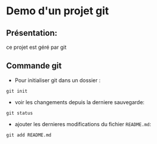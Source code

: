 # Demo d'un projet git

## Présentation:
ce projet est géré par git 

## Commande git 
* Pour initialiser git dans un dossier :
``` 
git init

```

* voir les changements depuis la derniere sauvegarde:
```
git status

```
* ajouter les dernieres modifications du fichier
`README.md`:
```
git add README.md
```